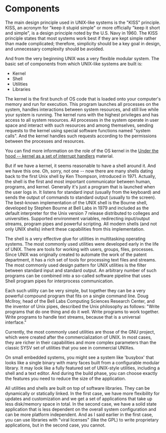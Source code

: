# Components

The main design principle used in UNIX-like systems is the "KISS" principle. KISS, an acronym for "keep it stupid simple" or more officially "keep it short and simple", is a design principle noted by the U.S. Navy in 1960. The KISS principle states that most systems work best if they are kept simple rather than made complicated; therefore, simplicity should be a key goal in design, and unnecessary complexity should be avoided.

And from the very beginning UNIX was a very flexible modular system. The basic set of components from which UNIX-like systems are built is:
* Kernel
* Shell
* Utilities
* Libraries

The kernel is the first bunch of OS code that is loaded onto your computer's memory and run for execution. This program launches all processes on the system, handles interactions between system resources, and still live while your system is running. The kernel runs with the highest privileges and has access to all system resources. All processes in the system operate in user space and interact with such resources and among themselves, sending requests to the kernel using special software functions named "system calls". And the kernel handles such requests according to the permissions between the processes and resources.

You can find more information on the role of the OS kernel in the [Under the hood -- kernel as a set of interrupt handlers](../under_the_hood/01_interrupts.md) material.

But if we have a kernel, it seems reasonable to have a shell around it. And we have this one. Oh, sorry, not one -- now there are many shells dating back to the first Unix shell by Ken Thompson, introduced in 1971. Actually, the shell is the first and most important communicator between human, programs, and kernel. Generally it's just a program that is launched when the user logs in. It listens for standard input (usually from the keyboard) and sends the output of commands to standard output (usually to the screen).
The best-known implementation of the UNIX shell is the Bourne shell, developed by Stephen Bourne at Bell Labs in 1979 and included as the default interpreter for the Unix version 7 release distributed to colleges and universities. Supported environment variables, redirecting input/output streams, program pipes and powerful scripting. All modern shells (and not only UNIX shells) inherit these capabilities from this implementation.

The shell is a very effective glue for utilities in multitasking operating systems. The most commonly used utilities were developed early in the life of UNIX. There are tools for working with users, groups, files, processes. Since UNIX was originally created to automate the work of the patent department, it has a rich set of tools for processing text files and streams. The most commonly used design pattern for UNIX utilities is the filter between standard input and standard output. An arbitrary number of such programs can be combined into a so-called software pipeline that uses Shell program pipes for interprocess communication.

Each such utility can be very simple, but together they can be a very powerful compound program that fits on a single command line. Doug McIlroy, head of the Bell Labs Computing Sciences Research Center, and the inventor of Unix pipes, described the Unix philosophy as follows: "Write programs that do one thing and do it well. Write programs to work together. Write programs to handle text streams, because that is a universal interface."

Currently, the most commonly used utilities are those of the GNU project, which were created after the commercialization of UNIX. In most cases, they are richer in their capabilities and more complex parameters than the classic SYSV set of utilities that you see in commercial UNIXes.

On small embedded systems, you might see a system like 'busybox' that looks like a single binary with many faces built from a configurable modular library. It may look like a fully featured set of UNIX-style utilities, including a shell and a text editor. And during the build phase, you can choose exactly the features you need to reduce the size of the application.

All utilities and shells are built on top of software libraries. They can be dynamically or statically linked. In the first case, we have more flexibility for updates and customization and we get a set of applications that take up less disk/memory space in total. In the second case, we have a solid state application that is less dependent on the overall system configuration and can be more platform independent. And as I said earlier in the first case, you can use libraries with "viral licenses" (like the GPL) to write proprietary applications, but in the second case, you cannot.


